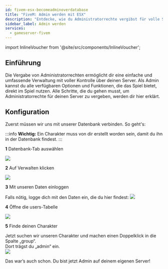 ```yaml
---
id: fivem-esx-becomeadminoverdatabase
title: "FiveM: Admin werden mit ESX"
description: "Entdecke, wie du Administratorrechte vergibst für volle Serverkontrolle und verbessertes Ingame-Management → Jetzt mehr erfahren"
sidebar_label: Admin werden
services:
  - gameserver-fivem
---
```


import InlineVoucher from '@site/src/components/InlineVoucher';

## Einführung
Die Vergabe von Administratorrechten ermöglicht dir eine einfache und umfassende Verwaltung mit voller Kontrolle über deinen Server. Als Admin kannst du alle verfügbaren Optionen und Funktionen, die das Spiel bietet, direkt im Spiel nutzen. Alle Schritte, die du gehen musst, um Administratorrechte für deinen Server zu vergeben, werden dir hier erklärt.  
<InlineVoucher />

## Konfiguration

Zuerst müssen wir uns mit unserer Datenbank verbinden. So geht's:

:::info
**Wichtig:** Ein Charakter muss von dir erstellt worden sein, damit du ihn in der Datenbank findest.
:::

**1** Datenbank-Tab auswählen

![](https://screensaver01.zap-hosting.com/index.php/s/cCweqBDBZ623iNF/preview)

**2** Auf Verwalten klicken

![](https://screensaver01.zap-hosting.com/index.php/s/CEsFgpjYHZ26QSj/preview)

**3** Mit unseren Daten einloggen

Falls nötig, logge dich mit den Daten ein, die du hier findest:
![](https://screensaver01.zap-hosting.com/index.php/s/6bktDHRRJqTNEHM/preview)

**4** Öffne die users-Tabelle

![](https://screensaver01.zap-hosting.com/index.php/s/Js9ngeei9xQEm48/preview)

**5** Finde deinen Charakter

Jetzt suchen wir unseren Charakter und machen einen Doppelklick in die Spalte „group“.  
Dort trägst du „admin“ ein.  
![](https://screensaver01.zap-hosting.com/index.php/s/GjdTo5GxkgX26BA/preview)

Das war’s auch schon. Du bist jetzt Admin auf deinem eigenen Server!

<InlineVoucher />